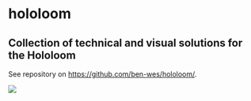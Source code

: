 # hololoom
## Collection of technical and visual solutions for the Hololoom

See repository on <https://github.com/ben-wes/hololoom/>.

![](https://data.hololoom.com/hololoom_closeup.jpg)
